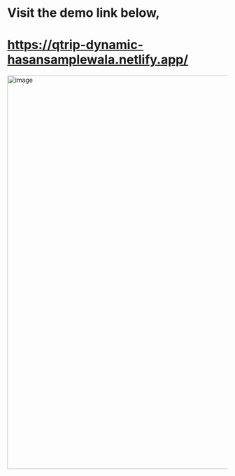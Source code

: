 # Visit the demo link below,
# https://qtrip-dynamic-hasansamplewala.netlify.app/

<img width="900" alt="image" src="https://user-images.githubusercontent.com/63907816/226267060-ffc60a51-fd04-4530-ae94-b193acb3be14.png">
